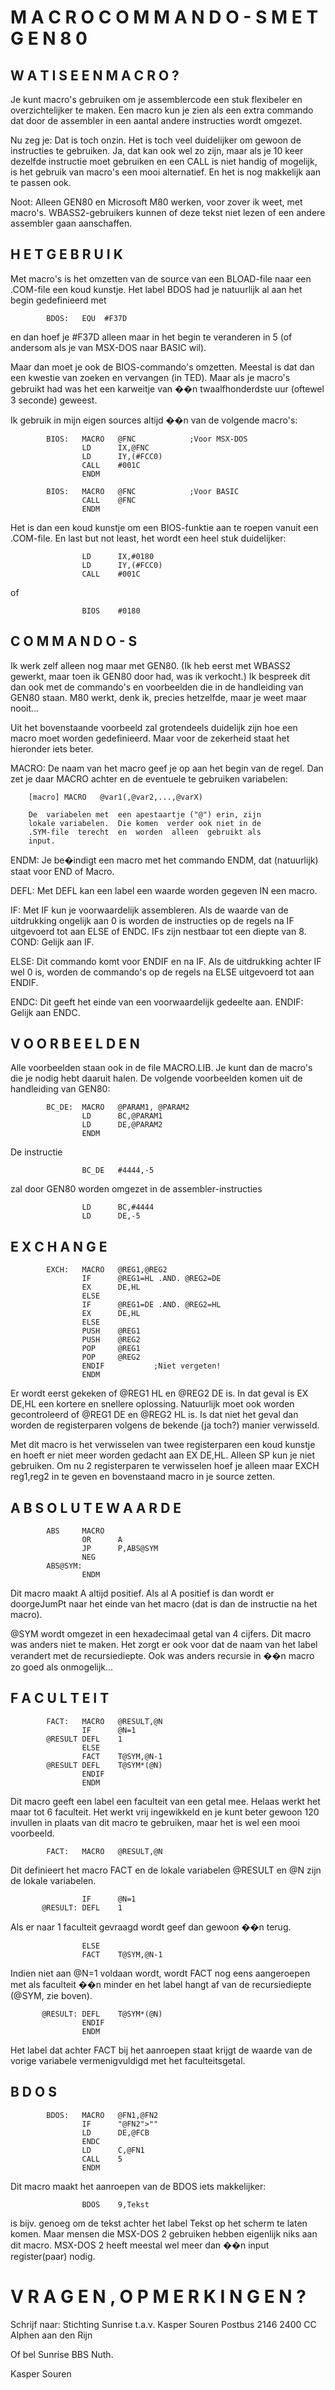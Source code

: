 # M A C R O   C O M M A N D O - S   M E T   G E N 8 0 
                                                         

## W A T   I S   E E N   M A C R O ? 

Je  kunt  macro's  gebruiken  om  je assemblercode  een stuk 
flexibeler  en overzichtelijker  te maken.  Een macro kun je 
zien als  een extra  commando dat  door de  assembler in een 
aantal andere instructies wordt omgezet.

Nu zeg  je: Dat  is toch onzin. Het is toch veel duidelijker 
om  gewoon de  instructies te gebruiken. Ja, dat kan ook wel 
zo  zijn,  maar  als  je  10  keer dezelfde  instructie moet 
gebruiken en  een CALL  is niet  handig of  mogelijk, is het 
gebruik  van macro's  een mooi  alternatief. En  het is  nog 
makkelijk aan te passen ook.

Noot:  Alleen GEN80  en Microsoft  M80 werken, voor zover ik 
weet, met  macro's. WBASS2-gebruikers  kunnen of  deze tekst 
niet lezen of een andere assembler gaan aanschaffen.


## H E T   G E B R U I K 

Met macro's is het omzetten van de source van een BLOAD-file 
naar een  .COM-file een  koud kunstje. Het label BDOS had je 
natuurlijk al aan het begin gedefinieerd met
```
        BDOS:   EQU  #F37D
```
en  dan hoef je #F37D alleen maar in het begin te veranderen 
in 5 (of andersom als je van MSX-DOS naar BASIC wil).

Maar dan moet je ook de BIOS-commando's omzetten. Meestal is 
dat  dan een  kwestie van zoeken en vervangen (in TED). Maar 
als je  macro's gebruikt  had was  het een karweitje van ��n 
twaalfhonderdste uur (oftewel 3 seconde) geweest.

Ik  gebruik in mijn eigen sources altijd ��n van de volgende 
macro's:
```
        BIOS:   MACRO   @FNC            ;Voor MSX-DOS
                LD      IX,@FNC
                LD      IY,(#FCC0)
                CALL    #001C
                ENDM

        BIOS:   MACRO   @FNC            ;Voor BASIC
                CALL    @FNC
                ENDM
```
Het  is  dan een  koud kunstje  om een  BIOS-funktie aan  te 
roepen  vanuit  een  .COM-file. En  last but  not least, het 
wordt een heel stuk duidelijker:
```
                LD      IX,#0180
                LD      IY,(#FCC0)
                CALL    #001C
```
of
```
                BIOS    #0180
```

## C O M M A N D O - S 

Ik  werk zelf  alleen nog  maar met GEN80. (Ik heb eerst met 
WBASS2  gewerkt,  maar  toen  ik  GEN80  door  had,  was  ik 
verkocht.)  Ik  bespreek dit  dan ook  met de  commando's en 
voorbeelden  die  in  de  handleiding van  GEN80 staan.  M80 
werkt,  denk  ik,  precies  hetzelfde,  maar  je  weet  maar 
nooit...

Uit  het  bovenstaande voorbeeld  zal grotendeels  duidelijk 
zijn hoe  een macro  moet worden  gedefinieerd. Maar voor de 
zekerheid staat het hieronder iets beter.

MACRO:  De  naam van  het macro geef je op aan het begin van 
        de  regel.  Dan  zet  je  daar  MACRO  achter en  de 
        eventuele te gebruiken variabelen:

        [macro] MACRO   @var1(,@var2,...,@varX)

        De  variabelen met  een apestaartje ("@") erin, zijn 
        lokale variabelen.  Die komen  verder ook niet in de 
        .SYM-file  terecht  en  worden  alleen  gebruikt als 
        input.

ENDM:   Je be�indigt  een macro  met het  commando ENDM, dat 
        (natuurlijk) staat voor END of Macro.

DEFL:   Met  DEFL kan een label een waarde worden gegeven IN 
        een macro.

IF:     Met  IF kun  je voorwaardelijk  assembleren. Als  de 
        waarde van  de uitdrukking  ongelijk aan 0 is worden 
        de instructies op de regels na IF uitgevoerd tot aan 
        ELSE of ENDC.
        IFs zijn nestbaar tot een diepte van 8.
COND:   Gelijk aan IF.

ELSE:   Dit  commando  komt  voor  ENDIF  en  na IF.  Als de 
        uitdrukking achter IF wel 0 is, worden de commando's 
        op de regels na ELSE uitgevoerd tot aan ENDIF.

ENDC:   Dit geeft  het einde van een voorwaardelijk gedeelte 
        aan. 
ENDIF:  Gelijk aan ENDC.


## V O O R B E E L D E N 

Alle voorbeelden staan ook in de file MACRO.LIB. Je kunt dan 
de macro's die je nodig hebt daaruit halen.
De volgende voorbeelden komen uit de handleiding van GEN80:
```
        BC_DE:  MACRO   @PARAM1, @PARAM2
                LD      BC,@PARAM1
                LD      DE,@PARAM2
                ENDM
```
De instructie
```
                BC_DE   #4444,-5
```
zal door GEN80 worden omgezet in de assembler-instructies
```
                LD      BC,#4444
                LD      DE,-5
```

## E X C H A N G E 
```
        EXCH:   MACRO   @REG1,@REG2
                IF      @REG1=HL .AND. @REG2=DE
                EX      DE,HL
                ELSE
                IF      @REG1=DE .AND. @REG2=HL
                EX      DE,HL
                ELSE
                PUSH    @REG1
                PUSH    @REG2
                POP     @REG1
                POP     @REG2
                ENDIF           ;Niet vergeten!
                ENDM
```
Er wordt  eerst gekeken  of @REG1  HL en @REG2 DE is. In dat 
geval  is  EX  DE,HL  een  kortere  en  snellere  oplossing. 
Natuurlijk  moet  ook  worden gecontroleerd  of @REG1  DE en 
@REG2 HL is.
Is dat niet het geval dan worden de registerparen volgens de 
bekende (ja toch?) manier verwisseld.

Met dit  macro is het verwisselen van twee registerparen een 
koud  kunstje en  hoeft er  niet meer  worden gedacht aan EX 
DE,HL.  Alleen   SP  kun   je  niet   gebruiken.  Om   nu  2 
registerparen  te  verwisselen  hoef  je  alleen  maar  EXCH 
reg1,reg2  in te  geven en  bovenstaand macro  in je  source 
zetten.


##  A B S O L U T E   W A A R D E 
```
        ABS     MACRO
                OR      A
                JP      P,ABS@SYM        
                NEG
        ABS@SYM:
                ENDM
```
Dit  macro maakt A altijd positief. Als al A positief is dan 
wordt er  doorgeJumPt naar  het einde  van het macro (dat is 
dan de instructie na het macro).

@SYM wordt  omgezet in een hexadecimaal getal van 4 cijfers. 
Dit  macro was  anders niet  te maken. Het zorgt er ook voor 
dat de  naam van  het label verandert met de recursiediepte. 
Ook   was  anders   recursie  in   ��n  macro  zo  goed  als 
onmogelijk...


##  F A C U L T E I T 
```
        FACT:   MACRO   @RESULT,@N
                IF      @N=1
        @RESULT DEFL    1
                ELSE
                FACT    T@SYM,@N-1
        @RESULT DEFL    T@SYM*(@N)
                ENDIF
                ENDM
```
Dit  macro geeft  een label een faculteit van een getal mee. 
Helaas  werkt  het  maar  tot  6  faculteit. Het  werkt vrij 
ingewikkeld en  je kunt  beter gewoon 120 invullen in plaats 
van  dit  macro  te  gebruiken,  maar  het  is wel  een mooi 
voorbeeld.
```
        FACT:   MACRO   @RESULT,@N
```
Dit  definieert  het  macro  FACT  en  de  lokale variabelen 
@RESULT en @N zijn de lokale variabelen.
```
                IF      @N=1
       @RESULT: DEFL    1
```
Als er  naar 1  faculteit gevraagd wordt geef dan gewoon ��n 
terug.
```
                ELSE
                FACT    T@SYM,@N-1
```
Indien  niet  aan @N=1  voldaan wordt,  wordt FACT  nog eens 
aangeroepen met  als faculteit ��n minder en het label hangt 
af van de recursiediepte (@SYM, zie boven).
```
       @RESULT: DEFL    T@SYM*(@N)
                ENDIF
                ENDM
```
Het label  dat achter FACT bij het aanroepen staat krijgt de 
waarde  van  de  vorige  variabele  vermenigvuldigd met  het 
faculteitsgetal.


## B D O S 
```
        BDOS:   MACRO   @FN1,@FN2
                IF      "@FN2">""
                LD      DE,@FCB
                ENDC
                LD      C,@FN1
                CALL    5
                ENDM
```
Dit macro maakt het aanroepen van de BDOS iets makkelijker:
```
                BDOS    9,Tekst
```
is bijv.  genoeg om  de tekst  achter het label Tekst op het 
scherm te laten komen.
Maar  mensen die  MSX-DOS 2  gebruiken hebben eigenlijk niks 
aan dit  macro. MSX-DOS  2 heeft  meestal wel  meer dan  ��n 
input register(paar) nodig.


# V R A G E N ,   O P M E R K I N G E N ? 

Schrijf naar:
                     Stichting Sunrise
                    t.a.v. Kasper Souren
                        Postbus 2146
                2400 CC  Alphen aan den Rijn

Of bel Sunrise BBS Nuth.

Kasper Souren
